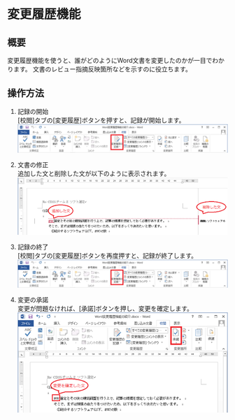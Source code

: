 # 変更履歴機能 	

## 概要	
変更履歴機能を使うと、誰がどのようにWord文書を変更したのかが一目でわかります。
文書のレビュー指摘反映箇所などを示すのに役立ちます。

## 操作方法	
1. 記録の開始  
[校閲]タブの[変更履歴]ボタンを押すと、記録が開始します。
![](image1.png)

2. 文書の修正  
追加した文と削除した文が以下のように表示されます。
![](image2.png)

3. 記録の終了  
[校閲]タブの[変更履歴]ボタンを再度押すと、記録が終了します。
![](image3.png)

4. 変更の承諾  
変更が問題なければ、[承諾]ボタンを押し、変更を確定します。
![](image4.png)